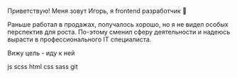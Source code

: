 Приветствую! Меня зовут Игорь, я frontend разработчик 👋

Раньше работал в продажах, получалось хорошо, но я не видел особых перспектив для роста.
По-этому сменил сферу деятельности и надеюсь вырасти в профессионального IT специалиста.

Вижу цель - иду к ней

js  scss  html  css  sass  git 

<!--
**Helinter/Helinter** is a ✨ _special_ ✨ repository because its `README.md` (this file) appears on your GitHub profile.

Here are some ideas to get you started:

- 🔭 I’m currently working on ...
- 🌱 I’m currently learning ...
- 👯 I’m looking to collaborate on ...
- 🤔 I’m looking for help with ...
- 💬 Ask me about ...
- 📫 How to reach me: ...
- 😄 Pronouns: ...
- ⚡ Fun fact: ...
-->
